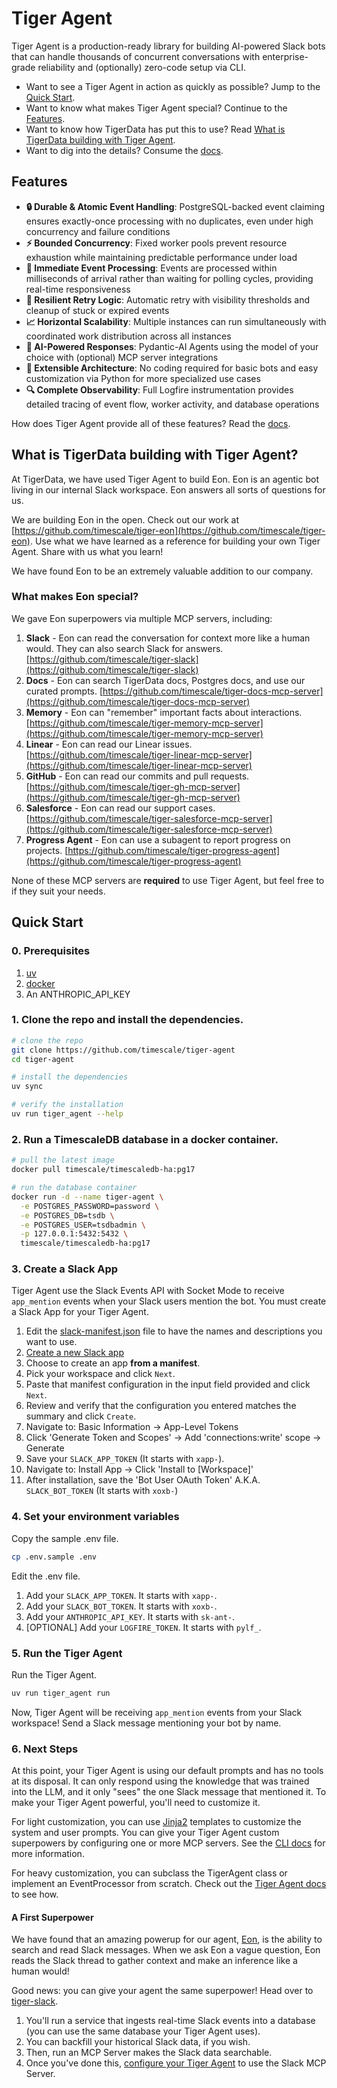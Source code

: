 # Tiger Agent

Tiger Agent is a production-ready library for building AI-powered Slack bots that can handle thousands of concurrent conversations with enterprise-grade reliability and
(optionally) zero-code setup via CLI.

* Want to see a Tiger Agent in action as quickly as possible? Jump to the [Quick Start](#quick-start).
* Want to know what makes Tiger Agent special? Continue to the [Features](#features).
* Want to know how TigerData has put this to use? Read [What is TigerData building with Tiger Agent](#what-is-tigerdata-building-with-tiger-agent).
* Want to dig into the details? Consume the [docs](/docs/README.md).

## Features

- **🔒 Durable & Atomic Event Handling**: PostgreSQL-backed event claiming ensures exactly-once processing with no duplicates, even under high concurrency and failure conditions
- **⚡ Bounded Concurrency**: Fixed worker pools prevent resource exhaustion while maintaining predictable performance under load
- **🎯 Immediate Event Processing**: Events are processed within milliseconds of arrival rather than waiting for polling cycles, providing real-time responsiveness
- **🔄 Resilient Retry Logic**: Automatic retry with visibility thresholds and cleanup of stuck or expired events
- **📈 Horizontal Scalability**: Multiple instances can run simultaneously with coordinated work distribution across all instances
- **🤖 AI-Powered Responses**: Pydantic-AI Agents using the model of your choice with (optional) MCP server integrations
- **🔧 Extensible Architecture**: No coding required for basic bots and easy customization via Python for more specialized use cases
- **🔍 Complete Observability**: Full Logfire instrumentation provides detailed tracing of event flow, worker activity, and database operations

How does Tiger Agent provide all of these features? Read the [docs](/docs/README.md).

## What is TigerData building with Tiger Agent?

At TigerData, we have used Tiger Agent to build Eon.
Eon is an agentic bot living in our internal Slack workspace.
Eon answers all sorts of questions for us.

We are building Eon in the open. Check out our work at [https://github.com/timescale/tiger-eon](https://github.com/timescale/tiger-eon).
Use what we have learned as a reference for building your own Tiger Agent. Share with us what you learn!

We have found Eon to be an extremely valuable addition to our company.

### What makes Eon special?

We gave Eon superpowers via multiple MCP servers, including:

1. **Slack** - Eon can read the conversation for context more like a human would. They can also search Slack for answers. [https://github.com/timescale/tiger-slack](https://github.com/timescale/tiger-slack)
2. **Docs** - Eon can search TigerData docs, Postgres docs, and use our curated prompts. [https://github.com/timescale/tiger-docs-mcp-server](https://github.com/timescale/tiger-docs-mcp-server)
3. **Memory** - Eon can "remember" important facts about interactions. [https://github.com/timescale/tiger-memory-mcp-server](https://github.com/timescale/tiger-memory-mcp-server)
4. **Linear** - Eon can read our Linear issues. [https://github.com/timescale/tiger-linear-mcp-server](https://github.com/timescale/tiger-linear-mcp-server)
5. **GitHub** - Eon can read our commits and pull requests. [https://github.com/timescale/tiger-gh-mcp-server](https://github.com/timescale/tiger-gh-mcp-server)
6. **Salesforce** - Eon can read our support cases. [https://github.com/timescale/tiger-salesforce-mcp-server](https://github.com/timescale/tiger-salesforce-mcp-server)
7. **Progress Agent** - Eon can use a subagent to report progress on projects. [https://github.com/timescale/tiger-progress-agent](https://github.com/timescale/tiger-progress-agent)

None of these MCP servers are **required** to use Tiger Agent, but feel free to if they suit your needs.

## Quick Start

### 0. Prerequisites

1. [uv](https://docs.astral.sh/uv/)
2. [docker](https://www.docker.com/products/docker-desktop/)
3. An ANTHROPIC_API_KEY

### 1. Clone the repo and install the dependencies.

```bash
# clone the repo
git clone https://github.com/timescale/tiger-agent
cd tiger-agent

# install the dependencies
uv sync

# verify the installation
uv run tiger_agent --help
```

### 2. Run a TimescaleDB database in a docker container.

```bash
# pull the latest image
docker pull timescale/timescaledb-ha:pg17

# run the database container
docker run -d --name tiger-agent \
  -e POSTGRES_PASSWORD=password \
  -e POSTGRES_DB=tsdb \
  -e POSTGRES_USER=tsdbadmin \
  -p 127.0.0.1:5432:5432 \
  timescale/timescaledb-ha:pg17
```

### 3. Create a Slack App

Tiger Agent use the Slack Events API with Socket Mode to receive `app_mention` events when your Slack users mention the bot.
You must create a Slack App for your Tiger Agent.

1. Edit the [slack-manifest.json](/slack-manifest.json) file to have the names and descriptions you want to use.
2. [Create a new Slack app](https://api.slack.com/apps?new_app=1)
3. Choose to create an app **from a manifest**.
4. Pick your workspace and click `Next`.
5. Paste that manifest configuration in the input field provided and click `Next`.
6. Review and verify that the configuration you entered matches the summary and click `Create`.
7. Navigate to: Basic Information → App-Level Tokens
8. Click 'Generate Token and Scopes' → Add 'connections:write' scope → Generate
9. Save your `SLACK_APP_TOKEN` (It starts with `xapp-`).
10. Navigate to: Install App → Click 'Install to [Workspace]'
11. After installation, save the 'Bot User OAuth Token' A.K.A. `SLACK_BOT_TOKEN` (It starts with `xoxb-`)

### 4. Set your environment variables

Copy the sample .env file.

```bash
cp .env.sample .env
```
Edit the .env file.

1. Add your `SLACK_APP_TOKEN`. It starts with `xapp-`.
2. Add your `SLACK_BOT_TOKEN`. It starts with `xoxb-`.
3. Add your `ANTHROPIC_API_KEY`. It starts with `sk-ant-`.
4. [OPTIONAL] Add your `LOGFIRE_TOKEN`. It starts with `pylf_`.

### 5. Run the Tiger Agent

Run the Tiger Agent.

```bash
uv run tiger_agent run 
```

Now, Tiger Agent will be receiving `app_mention` events from your Slack workspace!
Send a Slack message mentioning your bot by name.

### 6. Next Steps

At this point, your Tiger Agent is using our default prompts and has no tools at its disposal.
It can only respond using the knowledge that was trained into the LLM, and it only "sees" the one Slack message that mentioned it.
To make your Tiger Agent powerful, you'll need to customize it.

For light customization, you can use [Jinja2](https://jinja.palletsprojects.com/en/stable/) templates to customize the system and user prompts.
You can give your Tiger Agent custom superpowers by configuring one or more MCP servers. See the [CLI docs](/docs/cli.md) for more information.

For heavy customization, you can subclass the TigerAgent class or implement an EventProcessor from scratch.
Check out the [Tiger Agent docs](/docs/tiger_agent.md) to see how.

#### A First Superpower

We have found that an amazing powerup for our agent, [Eon](https://github.com/timescale/tiger-eon), is the ability to search and read Slack messages.
When we ask Eon a vague question, Eon reads the Slack thread to gather context and make an inference like a human would!

Good news: you can give your agent the same superpower! Head over to [tiger-slack](https://github.com/timescale/tiger-slack).

1. You'll run a service that ingests real-time Slack events into a database (you can use the same database your Tiger Agent uses).
2. You can backfill your historical Slack data, if you wish.
3. Then, run an MCP Server makes the Slack data searchable.
4. Once you've done this, [configure your Tiger Agent](/docs/mcp_config.md) to use the Slack MCP Server.
